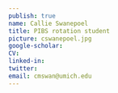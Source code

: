 ```yaml
---
publish: true
name: Callie Swanepoel
title: PIBS rotation student
picture: cswanepoel.jpg
google-scholar: 
CV:
linked-in: 
twitter:
email: cmswan@umich.edu
---
```

